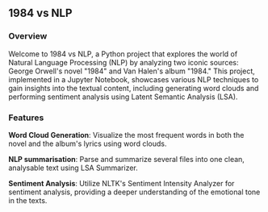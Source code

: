 
## 1984 vs NLP

### Overview

Welcome to 1984 vs NLP, a Python project that explores the world of Natural Language Processing (NLP) by analyzing two iconic sources: George Orwell's novel "1984" and Van Halen's album "1984." This project, implemented in a Jupyter Notebook, showcases various NLP techniques to gain insights into the textual content, including generating word clouds and performing sentiment analysis using Latent Semantic Analysis (LSA).

### Features

**Word Cloud Generation**: Visualize the most frequent words in both the novel and the album's lyrics using word clouds.

**NLP summarisation**: Parse and summarize several files into one clean, analysable text using LSA Summarizer.

**Sentiment Analysis**: Utilize NLTK's Sentiment Intensity Analyzer for sentiment analysis, providing a deeper understanding of the emotional tone in the texts.

